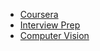 - [Coursera](/docs/coursera/README.md)
- [Interview Prep](/docs/dl-ml-interview/README.md)
- [Computer Vision](/docs/OpenCV/README.md)



